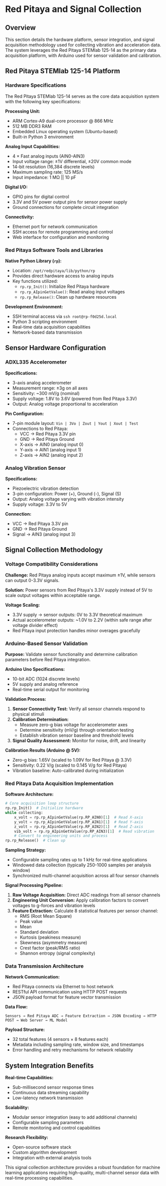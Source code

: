 # Red Pitaya and Signal Collection

## Overview
This section details the hardware platform, sensor integration, and signal acquisition methodology used for collecting vibration and acceleration data. The system leverages the Red Pitaya STEMlab 125-14 as the primary data acquisition platform, with Arduino used for sensor validation and calibration.

## Red Pitaya STEMlab 125-14 Platform

### Hardware Specifications
The Red Pitaya STEMlab 125-14 serves as the core data acquisition system with the following key specifications:

**Processing Unit:**
- ARM Cortex-A9 dual-core processor @ 866 MHz
- 512 MB DDR3 RAM
- Embedded Linux operating system (Ubuntu-based)
- Built-in Python 3 environment

**Analog Input Capabilities:**
- 4 × Fast analog inputs (AIN0-AIN3)
- Input voltage range: ±1V differential, ±20V common mode
- 14-bit resolution (16,384 discrete levels)
- Maximum sampling rate: 125 MS/s
- Input impedance: 1 MΩ || 10 pF

**Digital I/O:**
- GPIO pins for digital control
- 3.3V and 5V power output pins for sensor power supply
- Ground connections for complete circuit integration

**Connectivity:**
- Ethernet port for network communication
- SSH access for remote programming and control
- Web interface for configuration and monitoring

### Red Pitaya Software Tools and Libraries

**Native Python Library (`rp`):**
- Location: `/opt/redpitaya/lib/python/rp`
- Provides direct hardware access to analog inputs
- Key functions utilized:
  - `rp.rp_Init()`: Initialize Red Pitaya hardware
  - `rp.rp_AIpinGetValue()`: Read analog input voltages
  - `rp.rp_Release()`: Clean up hardware resources

**Development Environment:**
- SSH terminal access via `ssh root@rp-f0d25d.local`
- Python 3 scripting environment
- Real-time data acquisition capabilities
- Network-based data transmission

## Sensor Hardware Configuration

### ADXL335 Accelerometer
**Specifications:**
- 3-axis analog accelerometer
- Measurement range: ±3g on all axes
- Sensitivity: ~300 mV/g (nominal)
- Supply voltage: 1.8V to 3.6V (powered from Red Pitaya 3.3V)
- Output: Analog voltage proportional to acceleration

**Pin Configuration:**
- 7-pin module layout: `Vin | 3Vo | Zout | Yout | Xout | Test`
- Connections to Red Pitaya:
  - VCC → Red Pitaya 3.3V pin
  - GND → Red Pitaya Ground
  - X-axis → AIN0 (analog input 0)
  - Y-axis → AIN1 (analog input 1)  
  - Z-axis → AIN2 (analog input 2)

### Analog Vibration Sensor
**Specifications:**
- Piezoelectric vibration detection
- 3-pin configuration: Power (+), Ground (-), Signal (S)
- Output: Analog voltage varying with vibration intensity
- Supply voltage: 3.3V to 5V

**Connection:**
- VCC → Red Pitaya 3.3V pin
- GND → Red Pitaya Ground  
- Signal → AIN3 (analog input 3)

## Signal Collection Methodology

### Voltage Compatibility Considerations
**Challenge:** Red Pitaya analog inputs accept maximum ±1V, while sensors can output 0-3.3V signals.

**Solution:** Power sensors from Red Pitaya's 3.3V supply instead of 5V to scale output voltages within acceptable range.

**Voltage Scaling:**
- 3.3V supply → sensor outputs: 0V to 3.3V theoretical maximum
- Actual accelerometer outputs: ~1.0V to 2.2V (within safe range after voltage divider effect)
- Red Pitaya input protection handles minor overages gracefully

### Arduino-Based Sensor Validation

**Purpose:** Validate sensor functionality and determine calibration parameters before Red Pitaya integration.

**Arduino Uno Specifications:**
- 10-bit ADC (1024 discrete levels)
- 5V supply and analog reference
- Real-time serial output for monitoring

**Validation Process:**
1. **Sensor Connectivity Test:** Verify all sensor channels respond to physical stimuli
2. **Calibration Determination:** 
   - Measure zero-g bias voltage for accelerometer axes
   - Determine sensitivity (mV/g) through orientation testing
   - Establish vibration sensor baseline and threshold levels
3. **Signal Quality Assessment:** Monitor for noise, drift, and linearity

**Calibration Results (Arduino @ 5V):**
- Zero-g bias: 1.65V (scaled to 1.09V for Red Pitaya @ 3.3V)
- Sensitivity: 0.22 V/g (scaled to 0.145 V/g for Red Pitaya)
- Vibration baseline: Auto-calibrated during initialization

### Red Pitaya Data Acquisition Implementation

**Software Architecture:**
```python
# Core acquisition loop structure
rp.rp_Init()  # Initialize hardware
while collecting:
    x_volt = rp.rp_AIpinGetValue(rp.RP_AIN0)[1]  # Read X-axis
    y_volt = rp.rp_AIpinGetValue(rp.RP_AIN1)[1]  # Read Y-axis  
    z_volt = rp.rp_AIpinGetValue(rp.RP_AIN2)[1]  # Read Z-axis
    vib_volt = rp.rp_AIpinGetValue(rp.RP_AIN3)[1]  # Read vibration
    # Convert to engineering units and process
rp.rp_Release()  # Clean up
```

**Sampling Strategy:**
- Configurable sampling rates up to 1 kHz for real-time applications
- Windowed data collection (typically 250-1000 samples per analysis window)
- Synchronized multi-channel acquisition across all four sensor channels

**Signal Processing Pipeline:**
1. **Raw Voltage Acquisition:** Direct ADC readings from all sensor channels
2. **Engineering Unit Conversion:** Apply calibration factors to convert voltages to g-forces and vibration levels
3. **Feature Extraction:** Calculate 8 statistical features per sensor channel:
   - RMS (Root Mean Square)
   - Peak value
   - Mean
   - Standard deviation
   - Kurtosis (peakiness measure)
   - Skewness (asymmetry measure)
   - Crest factor (peak/RMS ratio)
   - Shannon entropy (signal complexity)

### Data Transmission Architecture

**Network Communication:**
- Red Pitaya connects via Ethernet to host network
- RESTful API communication using HTTP POST requests
- JSON payload format for feature vector transmission

**Data Flow:**
```
Sensors → Red Pitaya ADC → Feature Extraction → JSON Encoding → HTTP POST → Web Server → ML Model
```

**Payload Structure:**
- 32 total features (4 sensors × 8 features each)
- Metadata including sampling rate, window size, and timestamps
- Error handling and retry mechanisms for network reliability

## System Integration Benefits

**Real-time Capabilities:**
- Sub-millisecond sensor response times
- Continuous data streaming capability
- Low-latency network transmission

**Scalability:**
- Modular sensor integration (easy to add additional channels)
- Configurable sampling parameters
- Remote monitoring and control capabilities

**Research Flexibility:**
- Open-source software stack
- Custom algorithm development
- Integration with external analysis tools

This signal collection architecture provides a robust foundation for machine learning applications requiring high-quality, multi-channel sensor data with real-time processing capabilities.

